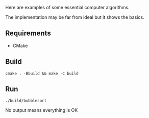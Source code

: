 Here are examples of some essential computer algorithms.

The implementation may be far from ideal but it shows the basics.

## Requirements
* CMake

## Build
`cmake . -Bbuild && make -C build`

## Run
`./build/bubblesort`

No output means everything is OK
